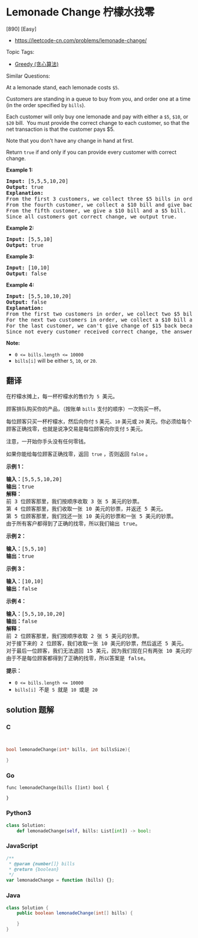 # Lemonade Change 柠檬水找零

[890] [Easy]

- https://leetcode-cn.com/problems/lemonade-change/

Topic Tags:

- [Greedy (贪心算法)](https://leetcode-cn.com/tag/greedy/)

Similar Questions:

At a lemonade stand, each lemonade costs `$5`.

Customers are standing in a queue to buy from you, and order one at a time (in the order specified by `bills`).

Each customer will only buy one lemonade and pay with either a `$5`, `$10`, or `$20` bill.  You must provide the correct change to each customer, so that the net transaction is that the customer pays \$5.

Note that you don't have any change in hand at first.

Return `true` if and only if you can provide every customer with correct change.

**Example 1:**

<pre><strong>Input: </strong><span id="example-input-1-1">[5,5,5,10,20]</span>
<strong>Output: </strong><span id="example-output-1">true</span>
<strong>Explanation: </strong>
From the first 3 customers, we collect three $5 bills in order.
From the fourth customer, we collect a $10 bill and give back a $5.
From the fifth customer, we give a $10 bill and a $5 bill.
Since all customers got correct change, we output true.
</pre>

**Example 2:**

<pre><strong>Input: </strong><span id="example-input-2-1">[5,5,10]</span>
<strong>Output: </strong><span id="example-output-2">true</span>
</pre>

**Example 3:**

<pre><strong>Input: </strong><span id="example-input-3-1">[10,10]</span>
<strong>Output: </strong><span id="example-output-3">false</span>
</pre>

**Example 4:**

<pre><strong>Input: </strong><span id="example-input-4-1">[5,5,10,10,20]</span>
<strong>Output: </strong><span id="example-output-4">false</span>
<strong>Explanation: </strong>
From the first two customers in order, we collect two $5 bills.
For the next two customers in order, we collect a $10 bill and give back a $5 bill.
For the last customer, we can't give change of $15 back because we only have two $10 bills.
Since not every customer received correct change, the answer is false.
</pre>

**Note:**

- `0 <= bills.length <= 10000`
- `bills[i]` will be either `5`, `10`, or `20`.

## 翻译

在柠檬水摊上，每一杯柠檬水的售价为  `5`  美元。

顾客排队购买你的产品，（按账单 `bills` 支付的顺序）一次购买一杯。

每位顾客只买一杯柠檬水，然后向你付 `5` 美元、`10` 美元或 `20` 美元。你必须给每个顾客正确找零，也就是说净交易是每位顾客向你支付 `5` 美元。

注意，一开始你手头没有任何零钱。

如果你能给每位顾客正确找零，返回  `true` ，否则返回 `false` 。

**示例 1：**

<pre><strong>输入：</strong>[5,5,5,10,20]
<strong>输出：</strong>true
<strong>解释：
</strong>前 3 位顾客那里，我们按顺序收取 3 张 5 美元的钞票。
第 4 位顾客那里，我们收取一张 10 美元的钞票，并返还 5 美元。
第 5 位顾客那里，我们找还一张 10 美元的钞票和一张 5 美元的钞票。
由于所有客户都得到了正确的找零，所以我们输出 true。
</pre>

**示例 2：**

<pre><strong>输入：</strong>[5,5,10]
<strong>输出：</strong>true
</pre>

**示例 3：**

<pre><strong>输入：</strong>[10,10]
<strong>输出：</strong>false
</pre>

**示例 4：**

<pre><strong>输入：</strong>[5,5,10,10,20]
<strong>输出：</strong>false
<strong>解释：</strong>
前 2 位顾客那里，我们按顺序收取 2 张 5 美元的钞票。
对于接下来的 2 位顾客，我们收取一张 10 美元的钞票，然后返还 5 美元。
对于最后一位顾客，我们无法退回 15 美元，因为我们现在只有两张 10 美元的钞票。
由于不是每位顾客都得到了正确的找零，所以答案是 false。
</pre>

**提示：**

- `0 <= bills.length <= 10000`
- `bills[i]`  不是  `5`  就是  `10`  或是  `20`

## solution 题解

### C

```c


bool lemonadeChange(int* bills, int billsSize){

}


```

### Go

```golang
func lemonadeChange(bills []int) bool {

}
```

### Python3

```python
class Solution:
    def lemonadeChange(self, bills: List[int]) -> bool:

```

### JavaScript

```javascript
/**
 * @param {number[]} bills
 * @return {boolean}
 */
var lemonadeChange = function (bills) {};
```

### Java

```java
class Solution {
    public boolean lemonadeChange(int[] bills) {

    }
}
```
